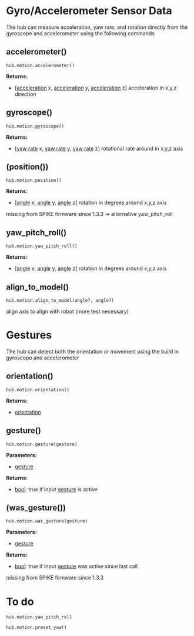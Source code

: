 # Gyro/Accelerometer Sensor Data

The hub can measure acceleration, yaw rate, and rotation directly from the gyroscope and accelerometer using the following commands


## accelerometer()

```
hub.motion.accelerometer()
```
__Returns:__

* [[acceleration](data_types.md#acceleration) x, [acceleration](data_types.md#acceleration) y, [acceleration](data_types.md#acceleration) z] acceleration in x,y,z direction


## gyroscope()

```
hub.motion.gyroscope()
```
__Returns:__

* [[yaw rate](data_types.md#yaw) x, [yaw rate](data_types.md#yaw) y, [yaw rate](data_types.md#yaw) z] rotational rate around in x,y,z axis
  

## (position())

```
hub.motion.position()
```

__Returns:__

* [[angle](data_types.md#angle) x, [angle](data_types.md#angle) y, [angle](data_types.md#angle) z] rotation in degrees around x,y,z axis

missing from SPIKE firmware since 1.3.3 -> alternative yaw_pitch_roll

## yaw_pitch_roll()

```
hub.motion.yaw_pitch_roll()
```

__Returns:__

* [[angle](data_types.md#angle) x, [angle](data_types.md#angle) y, [angle](data_types.md#angle) z] rotation in degrees around x,y,z axis

## align_to_model()

```
hub.motion.align_to_model(angle?, angle?)
```

align axis to align with robot (more test necessary)

# Gestures

The hub can detect both the orientation or movement using the build in gyroscope and accelerometer

## orientation()  

```
hub.motion.orientation()  
```

__Returns:__

* [orientation](data_types.md#orientation) 

## gesture()

```
hub.motion.gesture(gesture)
```
__Parameters:__

* [gesture](data_types.md#gesture)

__Returns:__

* [bool](data_types.bool): true if input [gesture](data_types.md#gesture) is active
  
## (was_gesture()) 

```
hub.motion.was_gesture(gesture) 
```
__Parameters:__

* [gesture](data_types.md#gesture)

__Returns:__

* [bool](data_types.bool): true if input [gesture](data_types.md#gesture) was active since last call

missing from SPIKE firmware since 1.3.3

# To do
```
hub.motion.yaw_pitch_roll
```
```
hub.motion.preset_yaw()
```
